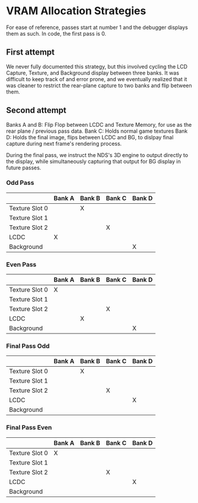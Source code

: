# VRAM Allocation Strategies 

For ease of reference, passes start at number 1 and the debugger displays them as such. In code, the first pass is 0.

## First attempt

We never fully documented this strategy, but this involved cycling the LCD Capture, Texture, and Background display between three banks. It was difficult to keep track of and error prone, and we eventually realized that it was cleaner to restrict the rear-plane capture to two banks and flip between them.

## Second attempt

Banks A and B: Flip Flop between LCDC and Texture Memory, for use as the rear plane / previous pass data.
Bank C: Holds normal game textures
Bank D: Holds the final image, flips between LCDC and BG, to dislpay final capture during next frame's rendering process.

During the final pass, we instruct the NDS's 3D engine to output directly to the display, while simultaneously capturing that output for BG display in future passes.

### Odd Pass

|                | Bank A | Bank B | Bank C | Bank D |
| -------------- | ------ | ------ | ------ | ------ |
| Texture Slot 0 |        | X      |        |        |
| Texture Slot 1 |        |        |        |        |
| Texture Slot 2 |        |        | X      |        |
| LCDC           | X      |        |        |        |
| Background     |        |        |        | X      |

### Even Pass

|                | Bank A | Bank B | Bank C | Bank D |
| -------------- | ------ | ------ | ------ | ------ |
| Texture Slot 0 | X      |        |        |        |
| Texture Slot 1 |        |        |        |        |
| Texture Slot 2 |        |        | X      |        |
| LCDC           |        | X      |        |        |
| Background     |        |        |        | X      |


### Final Pass Odd

|                | Bank A | Bank B | Bank C | Bank D |
| -------------- | ------ | ------ | ------ | ------ |
| Texture Slot 0 |        | X      |        |        |
| Texture Slot 1 |        |        |        |        |
| Texture Slot 2 |        |        | X      |        |
| LCDC           |        |        |        | X      |
| Background     |        |        |        |        |

### Final Pass Even

|                | Bank A | Bank B | Bank C | Bank D |
| -------------- | ------ | ------ | ------ | ------ |
| Texture Slot 0 | X      |        |        |        |
| Texture Slot 1 |        |        |        |        |
| Texture Slot 2 |        |        | X      |        |
| LCDC           |        |        |        | X      |
| Background     |        |        |        |        |

